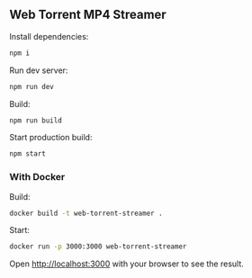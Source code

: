 ## Web Torrent MP4 Streamer

Install dependencies:

```bash
npm i 
```

Run dev server:

```bash
npm run dev
```

Build:

```bash
npm run build
```

Start production build:

```bash
npm start
```

### With Docker

Build:

```bash
docker build -t web-torrent-streamer .
```

Start:

```bash
docker run -p 3000:3000 web-torrent-streamer
```

Open [http://localhost:3000](http://localhost:3000) with your browser to see the result.
